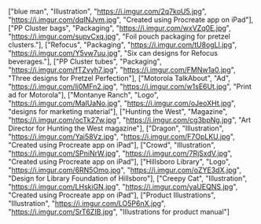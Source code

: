 ["blue man", "Illustration", "https://i.imgur.com/2q7koU5.jpg", "https://i.imgur.com/dqINJvm.jpg", "Created using Procreate app on iPad"],
["PP Cluster bags", "Packaging", "https://i.imgur.com/wxVZq0E.jpg", "https://i.imgur.com/supvCxq.jpg", "Foil pouch packaging for pretzel clusters."],
["Refocus", "Packaging", "https://i.imgur.com/tU8ogLl.jpg", "https://i.imgur.com/Y5vw7uu.jpg", "Six can designs for Refocus beverages."],
["PP Cluster tubes", "Packaging", "https://i.imgur.com/fTZvyh7.jpg", "https://i.imgur.com/FMNw1a0.jpg", "Three designs for Pretzel Perfection"],
["Motorola TalkAbout", "Ad", "https://i.imgur.com/li0MFn2.jpg", "https://i.imgur.com/w1sE6Ut.jpg", "Print ad for Motorola"],
["Montanye Ranch", "Logo", "https://i.imgur.com/MaIUaNo.jpg", "https://i.imgur.com/oJeoXHt.jpg", "designs for marketing material"],
["Hunting the West", "Magazine", "https://i.imgur.com/ocTk27w.jpg", "https://i.imgur.com/cg3bpNg.jpg", "Art Director for Hunting the West magazine"],
["Dragon", "Illustration", "https://i.imgur.com/Yai58Vz.jpg", "https://i.imgur.com/F7OpLKU.jpg", "Created using Procreate app on iPad"],
["Crowd", "Illustration", "https://i.imgur.com/SPniNrW.jpg", "https://i.imgur.com/7RjSxdV.jpg", "Created using Procreate app on iPad"],
["Hillsboro Library", "Logo", "https://i.imgur.com/6RN5Omo.jpg", "https://i.imgur.com/oZYE3dX.jpg", "Design for Library Foundation of Hillsboro"],
["Creepy Cat", "Illustration", "https://i.imgur.com/LHskiGN.jpg", "https://i.imgur.com/yaUEQNS.jpg", "Created using Procreate app on iPad"],
["Product Illustrations", "Illustration", "https://i.imgur.com/LO5P6nX.jpg", "https://i.imgur.com/SrT6ZIB.jpg", "Illustrations for product manual"]
